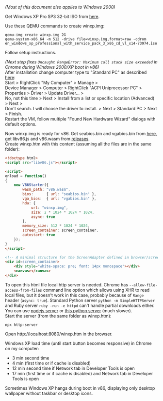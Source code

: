*(Most of this document also applies to Windows 2000)*

Get Windows XP Pro SP3 32-bit ISO from [here](https://archive.org/details/WinXPProSP3x86).

Use these QEMU commands to create winxp.img:
```
qemu-img create winxp.img 2G
qemu-system-x86_64 -m 512 -drive file=winxp.img,format=raw -cdrom en_windows_xp_professional_with_service_pack_3_x86_cd_vl_x14-73974.iso
```
Follow setup instructions.

*(Next step fixes `Uncaught RangeError: Maximum call stack size exceeded` in Chrome during Windows 2000/XP boot in v86)*  
After installation change computer type to "Standard PC" as described [here](http://web.archive.org/web/20220528021535/https://www.scm-pc-card.de/file/manual/FAQ/acpi_uninstallation_windows_xp_english.pdf):  
Start > RightClick "My Computer" > Manage >  
Device Manager > Computer > RightClick "ACPI Uniprocessor PC" > Properties > Driver > Update Driver... >  
No, not this time > Next > Install from a list or specific location (Advanced) > Next >  
Don't search. I will choose the driver to install. > Next > Standard PC > Next > Finish.  
Restart the VM, follow multiple "Found New Hardware Wizard" dialogs with default options.

Now winxp.img is ready for v86. Get seabios.bin and vgabios.bin from [here](https://github.com/copy/v86/tree/master/bios), get libv86.js and v86.wasm from [releases](https://github.com/copy/v86/releases/tag/latest).  
Create winxp.htm with this content (assuming all the files are in the same folder): 
```html
<!doctype html>
<script src="libv86.js"></script>

<script>
onload = function()
{
	new V86Starter({
		wasm_path: "v86.wasm",
		bios:      { url: "seabios.bin" },
		vga_bios:  { url: "vgabios.bin" },
		hda: {
			url: "winxp.img",
			size: 2 * 1024 * 1024 * 1024,
			async: true
		},
		memory_size: 512 * 1024 * 1024,
		screen_container: screen_container,
		autostart: true
	});
}
</script>

<!-- A minimal structure for the ScreenAdapter defined in browser/screen.js -->
<div id=screen_container>
	<div style="white-space: pre; font: 14px monospace"></div>
	<canvas></canvas>
</div>
```
To open this html file local http server is needed. Chrome has `--allow-file-access-from-files` command line option which allows using XHR to read local files, but it doesn't work in this case, probably because of `Range` header (`async: true`). Standard Python server `python -m SimpleHTTPServer` and Ruby server `ruby -run -e httpd` can't handle partial downloads either.  
You can use [nodejs server](https://www.npmjs.com/package/http-server) or [this python server](https://github.com/smgoller/rangehttpserver) (much slower).  
Start the server (from the same folder as winxp.htm):
```
npx http-server
```
Open http://localhost:8080/winxp.htm in the browser.

Windows XP load time (until start button becomes responsive) in Chrome on my computer:
* 3 min second time
* 4 min (first time or if cache is disabled)
* 12 min second time if Network tab in Developer Tools is open
* 17 min (first time or if cache is disabled) and Network tab in Developer Tools is open

Sometimes Windows XP hangs during boot in v86, displaying only desktop wallpaper without taskbar or desktop icons.